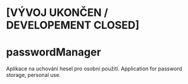 # [VÝVOJ UKONČEN / DEVELOPEMENT CLOSED]
# passwordManager
Aplikace na uchování hesel pro osobní použití. Application for password storage, personal use.
